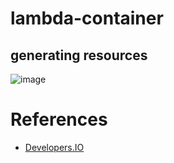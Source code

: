 # lambda-container

## generating resources

![image](./pics/aws-cdk-small-examples.png)


# References

* [Developers.IO](https://dev.classmethod.jp/articles/lambda-container-pkgfmt-with-sam-cli/)
